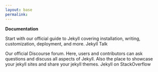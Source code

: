 ```yaml
---
layout: base
permalink: 
---
```


<strong>Documentation</strong>

Start with our official guide to Jekyll covering installation, writing, customization, deployment, and more.
Jekyll Talk

Our official Discourse forum. Here, users and contributors can ask questions and discuss all aspects of Jekyll. Also the place to showcase your jekyll sites and share your jekyll themes.
Jekyll on StackOverflow
